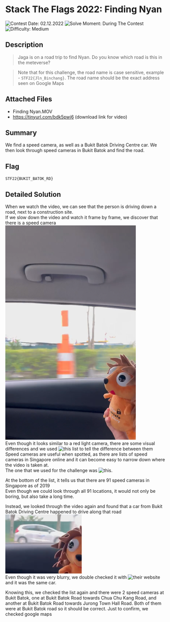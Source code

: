 # Stack The Flags 2022: Finding Nyan

![Contest Date: 02.12.2022](https://img.shields.io/badge/Contest%20Date-02.12.2022-lightgrey.svg)
![Solve Moment: During The Contest](https://img.shields.io/badge/Solve%20Moment-During%20The%20Contest-brightgreen.svg)
![Difficulty: Medium](https://img.shields.io/badge/Difficulty-Medium-orange)

## Description

> Jaga is on a road trip to find Nyan. Do you know which road is this in the meteverse?

> Note that for this challenge, the road name is case sensitive, example - `STF22{Jln_Binchang}`. The road name should be the exact address seen on Google Maps



## Attached Files

- Finding Nyan.MOV
- https://tinyurl.com/bdk5pwj6 (download link for video)

## Summary

We find a speed camera, as well as a Bukit Batok Driving Centre car. We then look through speed cameras in Bukit Batok and find the road.

## Flag

```
STF22{BUKIT_BATOK_RD}
```

## Detailed Solution

When we watch the video, we can see that the person is driving down a road, next to a construction site.\
If we slow down the video and watch it frame by frame, we discover that there is a speed camera
![image.png](image.png)\
Even though it looks similar to a red light camera, there are some visual differences and we used ![this list](https://www.motorist.sg/article/127/the-5-different-types-of-traffic-cameras-in-singapore) to tell the difference between them\
Speed cameras are useful when spotted, as there are lists of speed cameras in Singapore online and it can become easy to narrow down where the video is taken at.\
The one that we used for the challenge was ![this](https://data.gov.sg/dataset/location-of-speed-enforcement-cameras).

At the bottom of the list, it tells us that there are 91 speed cameras in Singapore as of 2019\
Even though we could look through all 91 locations, it would not only be boring, but also take a long time.

Instead, we looked through the video again and found that a car from Bukit Batok Driving Centre happened to drive along that road\
![aa.png](aa.png)\
Even though it was very blurry, we double checked it with ![their website](https://info.bbdc.sg/) and it was the same car.

Knowing this, we checked the list again and there were 2 speed cameras at Bukit Batok, one at Bukit Batok Road towards Chua Chu Kang Road, and another at Bukit Batok Road towards Jurong Town Hall Road. Both of them were at Bukit Batok road so it should be correct. Just to confirm, we checked google maps
